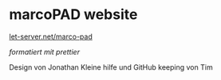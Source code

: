 # marcoPAD website

[let-server.net/marco-pad](https://let-server.net/marco-pad)

*formatiert mit prettier*

Design von Jonathan
Kleine hilfe und GitHub keeping von Tim
